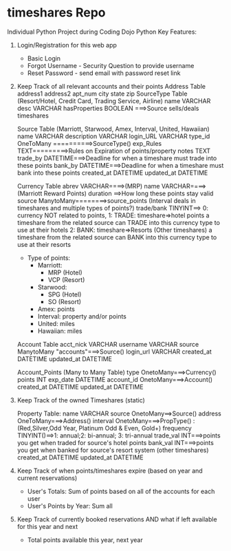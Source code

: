 # timeshares Repo
Individual Python Project during Coding Dojo Python
Key Features:
1.  Login/Registration for this web app
    -   Basic Login
    -   Forgot Username - Security Question to provide username
    -   Reset Password - send email with password reset link

2.  Keep Track of all relevant accounts and their points
    Address Table
        address1
        address2
        apt_num
        city
        state
        zip
    SourceType Table (Resort/Hotel, Credit Card, Trading Service, Airline)
        name        VARCHAR
        desc        VARCHAR
        hasProperties BOOLEAN ===>Source sells/deals timeshares
        
    Source Table (Marriott, Starwood, Amex, Interval, United, Hawaiian)
        name        VARCHAR
        description VARCHAR
        login_URL   VARCHAR
        type_id     OneToMany ==========>SourceType()
        exp_Rules   TEXT=========>Rules on Expiration of points/property
        notes       TEXT
        trade_by    DATETIME===>Deadline for when a timeshare must trade into these points
        bank_by     DATETIME===>Deadline for when a timeshare must bank into these points
        created_at  DATETIME
        updated_at  DATETIME
        
    
    Currency Table
        abrev       VARCHAR====>(MRP)
        name        VARCHAR====>(Marriott Reward Points)
        <!-- trade_date  DATETIME===>Deadline for when a timeshare must trade into these points -->
        duration    ==>How long these points stay valid
        source      ManytoMany========>source_points (Interval deals in timeshares and multiple types of points?)
        trade/bank  TINYINT==>
            0: currency NOT related to points,
            1: TRADE: timeshare=>hotel points
                a timeshare from the related source can TRADE into this currency type to use at their hotels
            2: BANK: timeshare=>Resorts (Other timeshares)
                a timeshare from the related source can BANK into this currency type to use at their resorts

    -   Type of points:
        -   Marriott:
            -   MRP         (Hotel)
            -   VCP         (Resort)
        -   Starwood:
            -   SPG         (Hotel)
            -   SO          (Resort)
        -   Amex: points
        -   Interval: property and/or points
        -   United: miles
        -   Hawaiian: miles
        
    Account Table
        acct_nick   VARCHAR
        username    VARCHAR
        source      ManytoMany "accounts"===>Source()
        login_url   VARCHAR <!--default is source's login page-->
        created_at  DATETIME
        updated_at  DATETIME
    
    Account_Points (Many to Many Table)
        type        OnetoMany===>Currency()
        points      INT
        exp_date    DATETIME
        account_id  OnetoMany===>Account()
        created_at  DATETIME
        updated_at  DATETIME

3.  Keep Track of the owned Timeshares (static)

    Property Table:
        name        VARCHAR
        source      OnetoMany==>Source()
        address     OneToMany===>Address()
        interval    OnetoMany===>PropType() :(Red,Silver,Odd Year, Platinum Odd & Even, Gold+)
        <!--WHAT are the different types that are listed here?-->
        <!--DO the types in Interval help identify whether a property is annual/bi-annual?-->
        frequency   TINYINT()==>1: annual;2: bi-annual; 3: tri-annual
        trade_val   INT===>points you get when traded for source's hotel points
        bank_val    INT===>points you get when banked for source's resort system (other timeshares)
        created_at  DATETIME
        updated_at  DATETIME


4.  Keep Track of when points/timeshares expire (based on year and current reservations)
    -   User's Totals: Sum of points based on all of the accounts for each user
    -   User's Points by Year: Sum all 


5.  Keep Track of currently booked reservations AND what if left available for this year and next
    -   Total points available this year, next year
